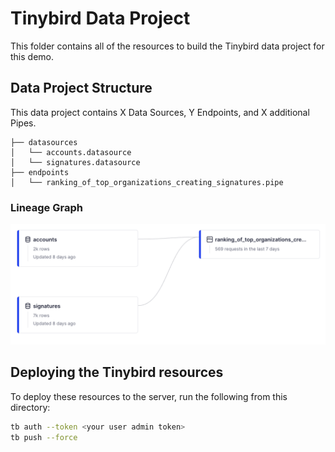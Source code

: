 # Tinybird Data Project

This folder contains all of the resources to build the Tinybird data project for this demo.

## Data Project Structure

This data project contains X Data Sources, Y Endpoints, and X additional Pipes.

```
├── datasources
│   └── accounts.datasource
│   └── signatures.datasource
├── endpoints
│   └── ranking_of_top_organizations_creating_signatures.pipe
```

### Lineage Graph

![Tinybird Data Flow](/img/data_flow.png "Tinybird Data Flow")

## Deploying the Tinybird resources

To deploy these resources to the server, run the following from this directory:

```sh
tb auth --token <your user admin token>
tb push --force
```
